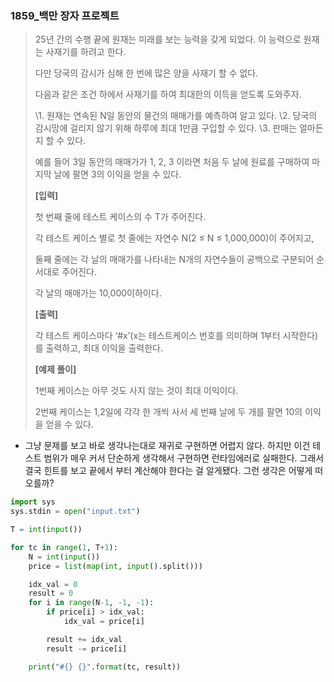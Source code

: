 ### 1859_백만 장자 프로젝트

> 25년 간의 수행 끝에 원재는 미래를 보는 능력을 갖게 되었다. 이 능력으로 원재는 사재기를 하려고 한다.
>
> 다만 당국의 감시가 심해 한 번에 많은 양을 사재기 할 수 없다.
>
> 다음과 같은 조건 하에서 사재기를 하여 최대한의 이득을 얻도록 도와주자.
>
>   \1. 원재는 연속된 N일 동안의 물건의 매매가를 예측하여 알고 있다.
>   \2. 당국의 감시망에 걸리지 않기 위해 하루에 최대 1만큼 구입할 수 있다.
>   \3. 판매는 얼마든지 할 수 있다.
>
> 예를 들어 3일 동안의 매매가가 1, 2, 3 이라면 처음 두 날에 원료를 구매하여 마지막 날에 팔면 3의 이익을 얻을 수 있다.
>
> 
> **[입력]**
>
> 첫 번째 줄에 테스트 케이스의 수 T가 주어진다.
>
> 각 테스트 케이스 별로 첫 줄에는 자연수 N(2 ≤ N ≤ 1,000,000)이 주어지고,
>
> 둘째 줄에는 각 날의 매매가를 나타내는 N개의 자연수들이 공백으로 구분되어 순서대로 주어진다.
>
> 각 날의 매매가는 10,000이하이다.
>
> 
> **[출력]**
>
> 각 테스트 케이스마다 ‘#x’(x는 테스트케이스 번호를 의미하며 1부터 시작한다)를 출력하고, 최대 이익을 출력한다.
>
> 
> **[예제 풀이]**
>
> 1번째 케이스는 아무 것도 사지 않는 것이 최대 이익이다.
>
> 2번째 케이스는 1,2일에 각각 한 개씩 사서 세 번째 날에 두 개를 팔면 10의 이익을 얻을 수 있다.



- 그냥 문제를 보고 바로 생각나는대로 재귀로 구현하면 어렵지 않다. 하지만 이건 테스트 범위가 매우 커서 단순하게 생각해서 구현하면 런타임에러로 실패한다. 그래서 결국 힌트를 보고 끝에서 부터 계산해야 한다는 걸 알게됐다. 그런 생각은 어떻게 떠오를까?

```python
import sys
sys.stdin = open("input.txt")

T = int(input())

for tc in range(1, T+1):
    N = int(input())
    price = list(map(int, input().split()))

    idx_val = 0
    result = 0
    for i in range(N-1, -1, -1):
        if price[i] > idx_val:
            idx_val = price[i]

        result += idx_val
        result -= price[i]

    print("#{} {}".format(tc, result))
```

